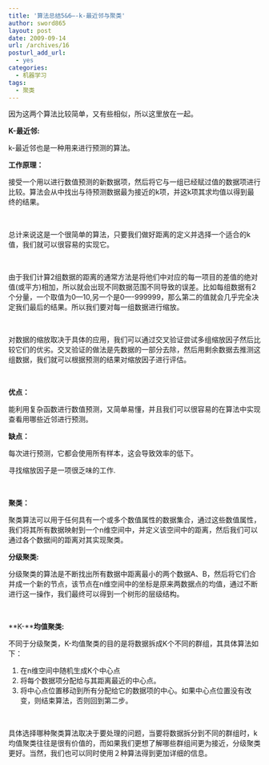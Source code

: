 ```yaml
---
title: '算法总结5&6—-k-最近邻与聚类'
author: sword865
layout: post
date: 2009-09-14
url: /archives/16
posturl_add_url:
  - yes
categories:
  - 机器学习
tags:
  - 聚类
---
```

因为这两个算法比较简单，又有些相似，所以这里放在一起。

**K-****最近邻****:**

k-最近邻也是一种用来进行预测的算法。

**工作原理：**

接受一个用以进行数值预测的新数据项，然后将它与一组已经赋过值的数据项进行比较。算法会从中找出与待预测数据最为接近的k项，并这k项其求均值以得到最终的结果。

&nbsp;

总计来说这是一个很简单的算法，只要我们做好距离的定义并选择一个适合的k值，我们就可以很容易的实现它。

&nbsp;

由于我们计算2组数据的距离的通常方法是将他们中对应的每一项目的差值的绝对值(或平方)相加，所以就会出现不同数据范围不同导致的误差。比如每组数据有2个分量，一个取值为0&#8212;10,另一个是0&#8212;-999999，那么第二的值就会几乎完全决定我们最后的结果。所以我们要对每一组数据进行缩放。

&nbsp;

对数据的缩放取决于具体的应用，我们可以通过交叉验证尝试多组缩放因子然后比较它们的优劣。交叉验证的做法是先数据的一部分去除，然后用剩余数据去推测这组数据，我们就可以根据预测的结果对缩放因子进行评估。

**&nbsp;**

**优点：**

能利用复杂函数进行数值预测，又简单易懂，并且我们可以很容易的在算法中实现查看用哪些近邻进行预测。

**缺点：**

每次进行预测，它都会使用所有样本，这会导致效率的低下。

寻找缩放因子是一项很乏味的工作.

&nbsp;

**聚类：**

聚类算法可以用于任何具有一个或多个数值属性的数据集合，通过这些数值属性，我们将其所有数据映射到一个n维空间中，并定义该空间中的距离，然后我们可以通过各个数据间的距离对其实现聚类。

**分级聚类:**

分级聚类的算法是不断找出所有数据中距离最小的两个数据A、B，然后将它们合并成一个新的节点，该节点在n维空间中的坐标是原来两数据点的均值，通过不断进行这一操作，我们最终可以得到一个树形的层级结构。

<p align="center">
  &nbsp;
</p>

**K-****均值聚类:**

不同于分级聚类，K-均值聚类的目的是将数据拆成K个不同的群组，其具体算法如下：

  1. 在n维空间中随机生成K个中心点
  2. 将每个数据项分配给与其距离最近的中心点。
  3. 将中心点位置移动到所有分配给它的数据项的中心。如果中心点位置没有改变，则结束算法，否则回到第二步。

<p align="center">
  &nbsp;
</p>

具体选择哪种聚类算法取决于要处理的问题，当要将数据拆分到不同的群组时，k均值聚类往往是很有价值的，而如果我们更想了解哪些群组间更为接近，分级聚类更好。当然，我们也可以同时使用２种算法得到更加详细的信息。

<div>
  <embed id="lingoes_plugin_object" width="0" height="0" type="application/lingoes-npruntime-capture-word-plugin" hidden="true" />
</div>


